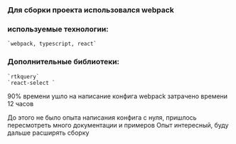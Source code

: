 ### Для сборки проекта использовался webpack

###  используемые технологии:
	`webpack, typescript, react`
### Дополнительные библиотеки: 
	`rtkquery`
	`react-select `

90% времени ушло на  написание конфига webpack
затрачено времени 12 часов

До этого не было опыта написания конфига с нуля, пришлось пересмотреть много документации и примеров
Опыт интересный, буду дальше расширять сборку